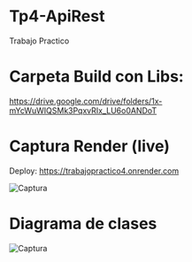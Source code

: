 # Tp4-ApiRest

Trabajo Practico

# Carpeta Build con Libs:

https://drive.google.com/drive/folders/1x-mYcWuWIQSMk3PqxvRIx_LU6o0ANDoT

# Captura Render (live)

Deploy: https://trabajopractico4.onrender.com

![Captura](https://github.com/JoaquinMS/Tp4-ApiRest/assets/118018407/5c6e715a-5443-4ea1-82cd-0dcae223a4ca)

# Diagrama de clases

![Captura](https://github.com/JoaquinMS/Tp4-ApiRest/assets/118018407/b8c5635d-a23a-475b-8d20-78e3bf84c9e6)




